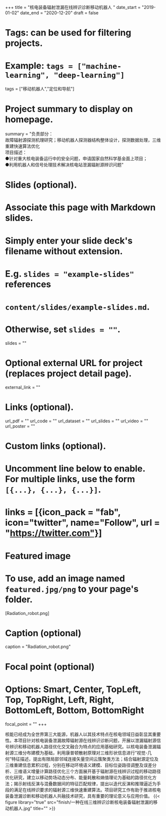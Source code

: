 +++
title = "核电装备辐射泄漏在线辨识诊断移动机器人 "
date_start = "2019-01-02"
date_end = "2020-12-20"
draft = false

# Tags: can be used for filtering projects.
# Example: `tags = ["machine-learning", "deep-learning"]`
tags = ["移动机器人","定位和导航"]

# Project summary to display on homepage.
summary = "负责部分：<br>故障辐射源探测机理研究；移动机器人探测器结构整体设计，探测数据处理，三维重建快速算法优化<br>项目描述：<br>●针对重大核电装备运行中的安全问题，申请国家自然科学基金面上项目；<br>●利用机器人和信号处理技术解决核电站泄漏辐射源辨识问题"

# Slides (optional).
#   Associate this page with Markdown slides.
#   Simply enter your slide deck's filename without extension.
#   E.g. `slides = "example-slides"` references 
#   `content/slides/example-slides.md`.
#   Otherwise, set `slides = ""`.
slides = ""

# Optional external URL for project (replaces project detail page).
external_link = ""

# Links (optional).
url_pdf = ""
url_code = ""
url_dataset = ""
url_slides = ""
url_video = ""
url_poster = ""

# Custom links (optional).
#   Uncomment line below to enable. For multiple links, use the form `[{...}, {...}, {...}]`.
# links = [{icon_pack = "fab", icon="twitter", name="Follow", url = "https://twitter.com"}]

# Featured image
# To use, add an image named `featured.jpg/png` to your page's folder. 
[Radiation_robot.png]
  # Caption (optional)
  caption = "Radiation_robot.png"

  # Focal point (optional)
  # Options: Smart, Center, TopLeft, Top, TopRight, Left, Right, BottomLeft, Bottom, BottomRight
  focal_point = ""
+++

核能已经成为全世界第三大能源，机器人以其技术特点在核电领域日益彰显其重要性。本项目针对核电装备泄漏故障辐射源在线辨识诊断问题，开展以泄漏辐射源信号辨识和移动机器人路径优化交叉融合为特点的应用基础研究。以核电装备泄漏辐射源三维分布建模为基础，利用康普顿散射原理对三维形状信息进行“视觉-几何”特征描述，提出有限局部邻域连接矢量空间云簇聚类方法；结合辐射源定位及三维重建信息累积过程，分别在移动环境语义建模、目标位姿路径调整及误差分析、三维语义增量计算路径优化三个方面展开基于辐射源在线辨识过程的移动路径优化研究，建立以移动势场动态分布、能量耗散和熵值理论为基础的路径优化方法；揭示射线反演与混叠数据间的特征匹配规律，提出以迭代反演和推理逼近为手段的满足在线辨识要求的辐射源三维快速重建算法。项目研究工作有助于推进核电装备泄漏诊断和移动机器人共融技术研究，具有重要的理论意义与应用价值。
{{< figure library="true" src="finish/一种在线三维辨识诊断核电装备辐射泄漏的移动机器人.jpg" title="" >}}
